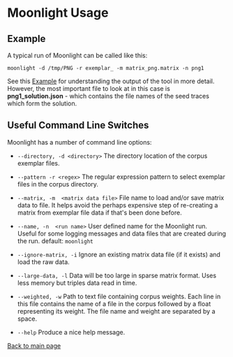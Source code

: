 # Moonlight Usage

## Example
A typical run of Moonlight can be called like this:

```console
moonlight -d /tmp/PNG -r exemplar_ -m matrix_png.matrix -n png1
```

See this [Example](BENCHMARKS.md) for understanding the output of the tool in
more detail. However, the most important file to look at in this case is
**png1_solution.json** - which contains the file names of the seed traces which
form the solution.

## Useful Command Line Switches

Moonlight has a number of command line options:

- `--directory, -d <directory>`
  The directory location of the corpus exemplar files.

- `--pattern -r <regex>`
  The regular expression pattern to select exemplar files in the corpus directory.

- `--matrix, -m  <matrix data file>`
  File name to load and/or save matrix data to file. It helps avoid the perhaps
  expensive step of re-creating a matrix from exemplar file data if that's been
  done before.

- `--name, -n  <run name>`
  User defined name for the Moonlight run. Useful for some logging messages
  and data files that are created during the run.
  default: `moonlight`

- `--ignore-matrix, -i`
  Ignore an existing matrix data file (if it exists) and load the raw data.

- `--large-data, -l`
  Data will be too large in sparse matrix format.
  Uses less memory but triples data read in time.

- `--weighted, -w`
  Path to text file containing corpus weights. Each line in this file contains
  the name of a file in the corpus followed by a float representing its weight.
  The file name and weight are separated by a space.

- `--help`
  Produce a nice help message.

[Back to main page](README.md)
